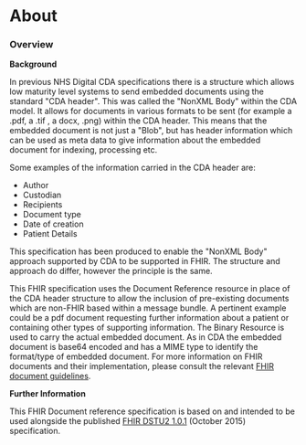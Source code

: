 # About #

### Overview ###

**Background**

In previous NHS Digital CDA specifications there is a structure which allows low maturity level systems to send embedded documents using the standard "CDA header". This was called the "NonXML Body" within the CDA model. It allows for documents in various formats to be sent (for example a .pdf, a .tif , a docx, .png) within the CDA header. This means that the embedded document is not just a "Blob", but has header information which can be used as meta data to give information about the embedded document for indexing, processing etc.

Some examples of the information carried in the CDA header are:

-  Author
-  Custodian
-  Recipients
-  Document type
-  Date of creation
-  Patient Details

This specification has been produced to enable the "NonXML Body" approach supported by CDA to be supported in FHIR. The structure and approach do differ, however the principle is the same.

This FHIR specification uses the Document Reference resource in place of the CDA header structure to allow the inclusion of pre-existing documents which are non-FHIR based within a message bundle. A pertinent example could be a pdf document requesting further information about a patient or containing other types of supporting information. The Binary Resource is used to carry the actual embedded document. As in CDA the embedded document is base64 encoded and has a MIME type to identify the format/type of embedded document. For more information on FHIR documents and their implementation, please consult the relevant [FHIR document guidelines].

**Further Information**

This FHIR Document reference specification is based on and intended to be used alongside the published [FHIR DSTU2 1.0.1] (October 2015) specification. 

[FHIR DSTU2 1.0.1]: http://hl7.org/fhir/DSTU2/index.html
[FHIR document guidelines]: https://www.hl7.org/fhir/DSTU2/documents.html

